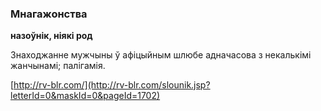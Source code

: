 ### Мнагажонства
**назоўнік, ніякі род**

Знаходжанне мужчыны ў афіцыйным шлюбе адначасова з некалькімі жанчынамі; палігамія.

<a rel="author">[http://rv-blr.com/](http://rv-blr.com/slounik.jsp?letterId=0&maskId=0&pageId=1702)</a>
